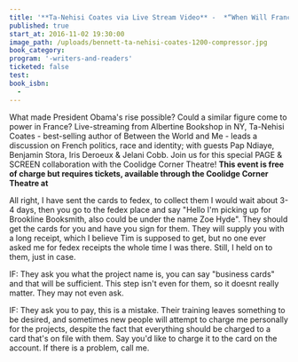 ```yaml
---
title: '**Ta-Nehisi Coates via Live Stream Video** -  *“When Will France Have Its Barack Obama?”*'
published: true
start_at: 2016-11-02 19:30:00
image_path: /uploads/bennett-ta-nehisi-coates-1200-compressor.jpg
book_category:
program: '-writers-and-readers'
ticketed: false
test:
book_isbn:
  -
---
```



What made President Obama's rise possible? Could a similar figure come to power in France? Live-streaming from Albertine Bookshop in NY, Ta-Nehisi Coates - best-selling author of Between the World and Me - leads a discussion on French politics, race and identity; with guests Pap Ndiaye, Benjamin Stora, Iris Deroeux & Jelani Cobb. Join us for this special PAGE & SCREEN collaboration with the Coolidge Corner Theatre!&nbsp;**This event is free of charge but requires tickets, available through the Coolidge Corner Theatre at**

All right, I have sent the cards to fedex, to collect them I would wait about 3-4 days, then you go to the fedex place and say "Hello I'm picking up for Brookline Booksmith, also could be under the name Zoe Hyde". They should get the cards for you and have you sign for them. They will supply you with a long receipt, which I believe Tim is supposed to get, but no one ever asked me for fedex receipts the whole time I was there. Still, I held on to them, just in case.

IF: They ask you what the project name is, you can say "business cards" and that will be sufficient. This step isn't even for them, so it doesnt really matter. They may not even ask.

IF: They ask you to pay, this is a mistake. Their training leaves something to be desired, and sometimes new people will attempt to charge me personally for the projects, despite the fact that everything should be charged to a card that's on file with them. Say you'd like to charge it to the card on the account. If there is a problem, call me.&nbsp;